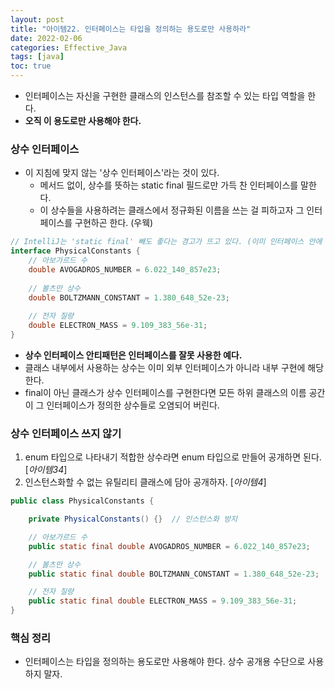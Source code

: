 ```yaml
---
layout: post
title: "아이템22. 인터페이스는 타입을 정의하는 용도로만 사용하라"
date: 2022-02-06
categories: Effective_Java
tags: [java]
toc: true
---
```



- 인터페이스는 자신을 구현한 클래스의 인스턴스를 참조할 수 있는 타입 역할을 한다.
- **오직 이 용도로만 사용해야 한다.**

### 상수 인터페이스
- 이 지침에 맞지 않는 '상수 인터페이스'라는 것이 있다.
  - 메서드 없이, 상수를 뜻하는 static final 필드로만 가득 찬 인터페이스를 말한다.
  - 이 상수들을 사용하려는 클래스에서 정규화된 이름을 쓰는 걸 피하고자 그 인터페이스를 구현하곤 한다. (우웩)

```java
// IntelliJ는 'static final' 빼도 좋다는 경고가 뜨고 있다. (이미 인터페이스 안에 있는 변수니깐)
interface PhysicalConstants {
    // 아보가르드 수
    double AVOGADROS_NUMBER = 6.022_140_857e23;
    
    // 볼츠만 상수
    double BOLTZMANN_CONSTANT = 1.380_648_52e-23;
    
    // 전자 질량
    double ELECTRON_MASS = 9.109_383_56e-31;
}
```

- **상수 인터페이스 안티패턴은 인터페이스를 잘못 사용한 예다.**
- 클래스 내부에서 사용하는 상수는 이미 외부 인터페이스가 아니라 내부 구현에 해당한다.
- final이 아닌 클래스가 상수 인터페이스를 구현한다면 모든 하위 클래스의 이름 공간이 그 인터페이스가 정의한 상수들로 오염되어 버린다.

### 상수 인터페이스 쓰지 않기
1. enum 타입으로 나타내기 적합한 상수라면 enum 타입으로 만들어 공개하면 된다. [*아이템34*]
2. 인스턴스화할 수 없는 유틸리티 클래스에 담아 공개하자. [*아이템4*]

```java
public class PhysicalConstants {

    private PhysicalConstants() {}  // 인스턴스화 방지

    // 아보가르드 수
    public static final double AVOGADROS_NUMBER = 6.022_140_857e23;

    // 볼츠만 상수
    public static final double BOLTZMANN_CONSTANT = 1.380_648_52e-23;

    // 전자 질량
    public static final double ELECTRON_MASS = 9.109_383_56e-31;
}
```

### 핵심 정리
- 인터페이스는 타입을 정의하는 용도로만 사용해야 한다. 상수 공개용 수단으로 사용하지 말자.
